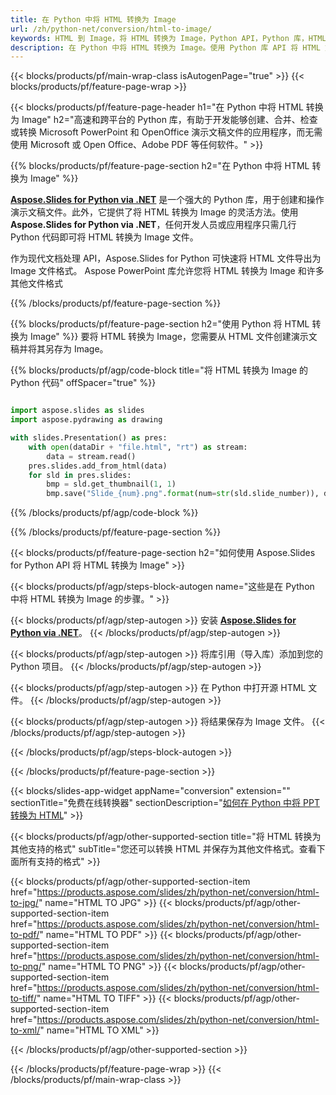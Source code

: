 ```yaml
---
title: 在 Python 中将 HTML 转换为 Image
url: /zh/python-net/conversion/html-to-image/
keywords: HTML 到 Image，将 HTML 转换为 Image，Python API，Python 库，HTML，Image
description: 在 Python 中将 HTML 转换为 Image。使用 Python 库 API 将 HTML 文件转换为 Images
---
```


{{< blocks/products/pf/main-wrap-class isAutogenPage="true" >}}
{{< blocks/products/pf/feature-page-wrap >}}

{{< blocks/products/pf/feature-page-header h1="在 Python 中将 HTML 转换为 Image" h2="高速和跨平台的 Python 库，有助于开发能够创建、合并、检查或转换 Microsoft PowerPoint 和 OpenOffice 演示文稿文件的应用程序，而无需使用 Microsoft 或 Open Office、Adobe PDF 等任何软件。" >}}

{{% blocks/products/pf/feature-page-section h2="在 Python 中将 HTML 转换为 Image" %}}

[**Aspose.Slides for Python via .NET**](https://products.aspose.com/slides/zh/python-net/) 是一个强大的 Python 库，用于创建和操作演示文稿文件。此外，它提供了将 HTML 转换为 Image 的灵活方法。使用 **Aspose.Slides for Python via .NET**，任何开发人员或应用程序只需几行 Python 代码即可将 HTML 转换为 Image 文件。

作为现代文档处理 API，Aspose.Slides for Python 可快速将 HTML 文件导出为 Image 文件格式。 Aspose PowerPoint 库允许您将 HTML 转换为 Image 和许多其他文件格式

{{% /blocks/products/pf/feature-page-section %}}

{{% blocks/products/pf/feature-page-section  h2="使用 Python 将 HTML 转换为 Image" %}}
要将 HTML 转换为 Image，您需要从 HTML 文件创建演示文稿并将其另存为 Image。

{{% blocks/products/pf/agp/code-block title="将 HTML 转换为 Image 的 Python 代码" offSpacer="true" %}}

```python

import aspose.slides as slides
import aspose.pydrawing as drawing

with slides.Presentation() as pres:
    with open(dataDir + "file.html", "rt") as stream:
        data = stream.read()
    pres.slides.add_from_html(data)
    for sld in pres.slides:
        bmp = sld.get_thumbnail(1, 1)
        bmp.save("Slide_{num}.png".format(num=str(sld.slide_number)), drawing.imaging.ImageFormat.png)

```


{{% /blocks/products/pf/agp/code-block %}}

{{% /blocks/products/pf/feature-page-section %}}

{{< blocks/products/pf/feature-page-section  h2="如何使用 Aspose.Slides for Python API 将 HTML 转换为 Image" >}}

{{< blocks/products/pf/agp/steps-block-autogen name="这些是在 Python 中将 HTML 转换为 Image 的步骤。" >}}

{{< blocks/products/pf/agp/step-autogen >}}
安装 [**Aspose.Slides for Python via .NET**](https://products.aspose.com/slides/zh/python-net/)。
{{< /blocks/products/pf/agp/step-autogen >}}

{{< blocks/products/pf/agp/step-autogen >}}
将库引用（导入库）添加到您的 Python 项目。
{{< /blocks/products/pf/agp/step-autogen >}}

{{< blocks/products/pf/agp/step-autogen >}}
在 Python 中打开源 HTML 文件。
{{< /blocks/products/pf/agp/step-autogen >}}

{{< blocks/products/pf/agp/step-autogen >}}
将结果保存为 Image 文件。
{{< /blocks/products/pf/agp/step-autogen >}}

{{< /blocks/products/pf/agp/steps-block-autogen >}}

{{< /blocks/products/pf/feature-page-section >}}

{{< blocks/slides-app-widget  appName="conversion" extension="" sectionTitle="免费在线转换器" sectionDescription="[如何在 Python 中将 PPT 转换为 HTML](https://products.aspose.com/slides/zh/python-net/conversion/ppt-to-html/)" >}}

{{< blocks/products/pf/agp/other-supported-section title="将 HTML 转换为其他支持的格式" subTitle="您还可以转换 HTML 并保存为其他文件格式。查看下面所有支持的格式" >}}

{{< blocks/products/pf/agp/other-supported-section-item href="https://products.aspose.com/slides/zh/python-net/conversion/html-to-jpg/" name="HTML TO JPG" >}}
{{< blocks/products/pf/agp/other-supported-section-item href="https://products.aspose.com/slides/zh/python-net/conversion/html-to-pdf/" name="HTML TO PDF" >}}
{{< blocks/products/pf/agp/other-supported-section-item href="https://products.aspose.com/slides/zh/python-net/conversion/html-to-png/" name="HTML TO PNG" >}}
{{< blocks/products/pf/agp/other-supported-section-item href="https://products.aspose.com/slides/zh/python-net/conversion/html-to-tiff/" name="HTML TO TIFF" >}}
{{< blocks/products/pf/agp/other-supported-section-item href="https://products.aspose.com/slides/zh/python-net/conversion/html-to-xml/" name="HTML TO XML" >}}


{{< /blocks/products/pf/agp/other-supported-section >}}

{{< /blocks/products/pf/feature-page-wrap >}}
{{< /blocks/products/pf/main-wrap-class >}}